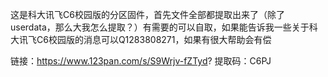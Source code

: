 这是科大讯飞C6校园版的分区固件，首先文件全部都提取出来了（除了userdata，那么大我怎么提取？）有需要的可以自取，如果能告诉我一些关于科大讯飞C6校园版的消息可以Q1283808271，如果有很大帮助会有偿

链接：https://www.123pan.com/s/S9Wrjv-fZTyd?
提取码：C6PJ
